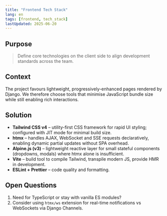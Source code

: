 ```yaml
---
title: "Frontend Tech Stack"
lang: en
tags: [frontend, tech_stack]
lastUpdated: 2025-06-20
---
```


## Purpose
> Define core technologies on the client side to align development standards across the team.

## Context
The project favours lightweight, progressively-enhanced pages rendered by Django. We therefore choose tools that minimise JavaScript bundle size while still enabling rich interactions.

## Solution
- **Tailwind CSS v4** – utility-first CSS framework for rapid UI styling; configured with JIT mode for minimal build size.
- **htmx** – handles AJAX, WebSocket and SSE requests declaratively, enabling dynamic partial updates without SPA overhead.
- **Alpine.js (v3)** – lightweight reactive layer for small stateful components (dropdowns, modals) where htmx alone is insufficient.
- **Vite** – build tool to compile Tailwind, transpile modern JS, provide HMR in development.
- **ESLint + Prettier** – code quality and formatting.

## Open Questions
1. Need for TypeScript or stay with vanilla ES modules?  
2. Consider using `htmx/ws` extension for real-time notifications vs WebSockets via Django Channels. 